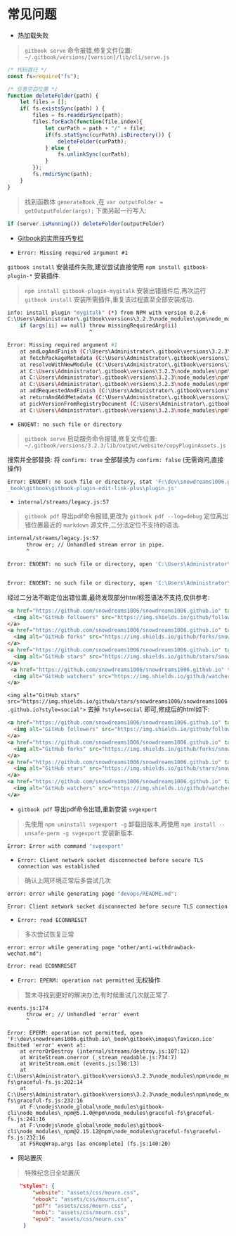 # 常见问题

- 热加载失败

> `gitbook serve` 命令报错,修复文件位置: `~/.gitbook/versions/[version]/lib/cli/serve.js`

```js
/* 代码首行 */
const fs=require("fs");

/* 任意空白位置 */
function deleteFolder(path) {
    let files = [];
    if( fs.existsSync(path) ) {
        files = fs.readdirSync(path);
        files.forEach(function(file,index){
            let curPath = path + "/" + file;
            if(fs.statSync(curPath).isDirectory()) {
                deleteFolder(curPath);
            } else {
                fs.unlinkSync(curPath);
            }
        });
        fs.rmdirSync(path);
    }
}
```

> 找到函数体 `generateBook` ,在 `var outputFolder = getOutputFolder(args);` 下面另起一行写入:

```js
if (server.isRunning()) deleteFolder(outputFolder)
```

- [Gitbook的实用技巧专栏](https://juejin.im/post/6844903991814406158)

- `Error: Missing required argument #1`

`gitbook install` 安装插件失败,建议尝试直接使用 `npm install gitbook-plugin-*` 安装插件.

> `npm install gitbook-plugin-mygitalk` 安装出错插件后,再次运行 `gitbook install` 安装所需插件,重复该过程直至全部安装成功.

```bash
info: install plugin "mygitalk" (*) from NPM with version 0.2.6
C:\Users\Administrator\.gitbook\versions\3.2.3\node_modules\npm\node_modules\aproba\index.js:25
    if (args[ii] == null) throw missingRequiredArg(ii)
                          ^

Error: Missing required argument #1
    at andLogAndFinish (C:\Users\Administrator\.gitbook\versions\3.2.3\node_modules\npm\lib\fetch-package-metadata.js:31:3)
    at fetchPackageMetadata (C:\Users\Administrator\.gitbook\versions\3.2.3\node_modules\npm\lib\fetch-package-metadata.js:51:22)
    at resolveWithNewModule (C:\Users\Administrator\.gitbook\versions\3.2.3\node_modules\npm\lib\install\deps.js:490:12)
    at C:\Users\Administrator\.gitbook\versions\3.2.3\node_modules\npm\lib\install\deps.js:491:7
    at C:\Users\Administrator\.gitbook\versions\3.2.3\node_modules\npm\node_modules\iferr\index.js:13:50
    at C:\Users\Administrator\.gitbook\versions\3.2.3\node_modules\npm\lib\fetch-package-metadata.js:37:12
    at addRequestedAndFinish (C:\Users\Administrator\.gitbook\versions\3.2.3\node_modules\npm\lib\fetch-package-metadata.js:67:5)
    at returnAndAddMetadata (C:\Users\Administrator\.gitbook\versions\3.2.3\node_modules\npm\lib\fetch-package-metadata.js:121:7)
    at pickVersionFromRegistryDocument (C:\Users\Administrator\.gitbook\versions\3.2.3\node_modules\npm\lib\fetch-package-metadata.js:138:20)
    at C:\Users\Administrator\.gitbook\versions\3.2.3\node_modules\npm\node_modules\iferr\index.js:13:50
```

- `ENOENT: no such file or directory`

> `gitbook serve` 启动服务命令报错,修复文件位置: `~/.gitbook/versions/3.2.3/lib/output/website/copyPluginAssets.js`

搜索并全部替换: 将 `confirm: true` 全部替换为 `confirm: false` (无需询问,直接操作)

```bash
Error: ENOENT: no such file or directory, stat 'F:\dev\snowdreams1006.github.io\
_book\gitbook\gitbook-plugin-edit-link-plus\plugin.js'
```

- `internal/streams/legacy.js:57`

> `gitbook pdf` 导出pdf命令报错,更改为 `gitbook pdf --log=debug` 定位离出错位置最近的 `markdown` 源文件,二分法定位不支持的语法.

```bash
internal/streams/legacy.js:57
      throw er; // Unhandled stream error in pipe.
      ^

Error: ENOENT: no such file or directory, open 'C:\Users\Administrator\AppData\Local\Temp\tmp-1347263bR7fdRUaDK\fbb7753c.io?style=social'


Error: ENOENT: no such file or directory, open 'C:\Users\Administrator\AppData\Local\Temp\tmp-57481QhkMFHfkZyo\5ad938ff.svg?style=shield'

```

经过二分法不断定位出错位置,最终发现部分html标签语法不支持,仅供参考:

```html
<a href="https://github.com/snowdreams1006/snowdreams1006.github.io" target="_blank">
  <img alt="GitHub followers" src="https://img.shields.io/github/followers/snowdreams1006?style=social">
</a>
<a href="https://github.com/snowdreams1006/snowdreams1006.github.io" target="_blank">
  <img alt="GitHub forks" src="https://img.shields.io/github/forks/snowdreams1006/snowdreams1006.github.io?style=social">
</a>
<a href="https://github.com/snowdreams1006/snowdreams1006.github.io" target="_blank">
  <img alt="GitHub stars" src="https://img.shields.io/github/stars/snowdreams1006/snowdreams1006.github.io?style=social">
</a>
 <a href="https://github.com/snowdreams1006/snowdreams1006.github.io" target="_blank">
  <img alt="GitHub watchers" src="https://img.shields.io/github/watchers/snowdreams1006/snowdreams1006.github.io?style=social">
</a>
```

`<img alt="GitHub stars" src="https://img.shields.io/github/stars/snowdreams1006/snowdreams1006.github.io?style=social">` 去掉 `?style=social` 即可,修成后的html如下:

```html
<a href="https://github.com/snowdreams1006/snowdreams1006.github.io" target="_blank">
  <img alt="GitHub followers" src="https://img.shields.io/github/followers/snowdreams1006">
</a>
<a href="https://github.com/snowdreams1006/snowdreams1006.github.io" target="_blank">
  <img alt="GitHub forks" src="https://img.shields.io/github/forks/snowdreams1006/snowdreams1006.github.io">
</a>
<a href="https://github.com/snowdreams1006/snowdreams1006.github.io" target="_blank">
  <img alt="GitHub stars" src="https://img.shields.io/github/stars/snowdreams1006/snowdreams1006.github.io">
</a>
<a href="https://github.com/snowdreams1006/snowdreams1006.github.io" target="_blank">
  <img alt="GitHub watchers" src="https://img.shields.io/github/watchers/snowdreams1006/snowdreams1006.github.io">
</a>
```

- `gitbook pdf` 导出pdf命令出错,重新安装 `svgexport`

> 先使用 `npm uninstall svgexport -g` 卸载旧版本,再使用 `npm install --unsafe-perm -g svgexport` 安装新版本.

```bash
Error: Error with command "svgexport"
```

- `Error: Client network socket disconnected before secure TLS connection was established`

> 确认上网环境正常后多尝试几次

```bash
error: error while generating page "devops/README.md":

Error: Client network socket disconnected before secure TLS connection was established
```

- `Error: read ECONNRESET`

> 多次尝试恢复正常

```
error: error while generating page "other/anti-withdrawback-wechat.md":

Error: read ECONNRESET
```

- `Error: EPERM: operation not permitted` 无权操作

> 暂未寻找到更好的解决办法,有时候重试几次就正常了.

```
events.js:174
      throw er; // Unhandled 'error' event
      ^

Error: EPERM: operation not permitted, open 'F:\dev\snowdreams1006.github.io\_book\gitbook\images\favicon.ico'
Emitted 'error' event at:
    at errorOrDestroy (internal/streams/destroy.js:107:12)
    at WriteStream.onerror (_stream_readable.js:734:7)
    at WriteStream.emit (events.js:198:13)
    at C:\Users\Administrator\.gitbook\versions\3.2.3\node_modules\npm\node_modules\graceful-fs\graceful-fs.js:202:14
    at C:\Users\Administrator\.gitbook\versions\3.2.3\node_modules\npm\node_modules\graceful-fs\graceful-fs.js:232:16
    at F:\nodejs\node_global\node_modules\gitbook-cli\node_modules\_npm@5.1.0@npm\node_modules\graceful-fs\graceful-fs.js:241:16
    at F:\nodejs\node_global\node_modules\gitbook-cli\node_modules\_npm@2.15.12@npm\node_modules\graceful-fs\graceful-fs.js:232:16
    at FSReqWrap.args [as oncomplete] (fs.js:140:20)
```

- 网站置灰

> 特殊纪念日全站置灰

```json
    "styles": {
        "website": "assets/css/mourn.css",
        "ebook": "assets/css/mourn.css",
        "pdf": "assets/css/mourn.css",
        "mobi": "assets/css/mourn.css",
        "epub": "assets/css/mourn.css"
     }
```